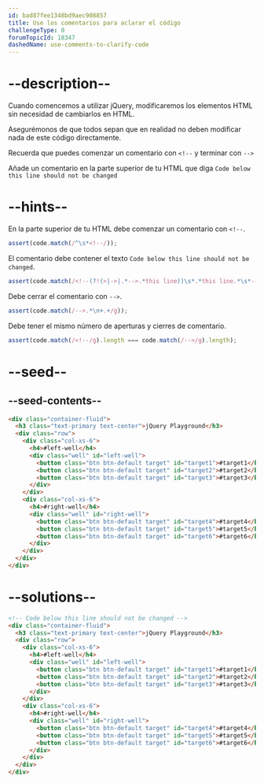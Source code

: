 ```yaml
---
id: bad87fee1348bd9aec908857
title: Use los comentarios para aclarar el código
challengeType: 0
forumTopicId: 18347
dashedName: use-comments-to-clarify-code
---
```


# --description--

Cuando comencemos a utilizar jQuery, modificaremos los elementos HTML sin necesidad de cambiarlos en HTML.

Asegurémonos de que todos sepan que en realidad no deben modificar nada de este código directamente.

Recuerda que puedes comenzar un comentario con `<!--` y terminar con `-->`

Añade un comentario en la parte superior de tu HTML que diga `Code below this line should not be changed`

# --hints--

En la parte superior de tu HTML debe comenzar un comentario con `<!--`.

```js
assert(code.match(/^\s*<!--/));
```

El comentario debe contener el texto `Code below this line should not be changed`.

```js
assert(code.match(/<!--(?!(>|->|.*-->.*this line))\s*.*this line.*\s*-->/gi));
```

Debe cerrar el comentario con `-->`.

```js
assert(code.match(/-->.*\n+.+/g));
```

Debe tener el mismo número de aperturas y cierres de comentario.

```js
assert(code.match(/<!--/g).length === code.match(/-->/g).length);
```

# --seed--

## --seed-contents--

```html
<div class="container-fluid">
  <h3 class="text-primary text-center">jQuery Playground</h3>
  <div class="row">
    <div class="col-xs-6">
      <h4>#left-well</h4>
      <div class="well" id="left-well">
        <button class="btn btn-default target" id="target1">#target1</button>
        <button class="btn btn-default target" id="target2">#target2</button>
        <button class="btn btn-default target" id="target3">#target3</button>
      </div>
    </div>
    <div class="col-xs-6">
      <h4>#right-well</h4>
      <div class="well" id="right-well">
        <button class="btn btn-default target" id="target4">#target4</button>
        <button class="btn btn-default target" id="target5">#target5</button>
        <button class="btn btn-default target" id="target6">#target6</button>
      </div>
    </div>
  </div>
</div>
```

# --solutions--

```html
<!-- Code below this line should not be changed -->
<div class="container-fluid">
  <h3 class="text-primary text-center">jQuery Playground</h3>
  <div class="row">
    <div class="col-xs-6">
      <h4>#left-well</h4>
      <div class="well" id="left-well">
        <button class="btn btn-default target" id="target1">#target1</button>
        <button class="btn btn-default target" id="target2">#target2</button>
        <button class="btn btn-default target" id="target3">#target3</button>
      </div>
    </div>
    <div class="col-xs-6">
      <h4>#right-well</h4>
      <div class="well" id="right-well">
        <button class="btn btn-default target" id="target4">#target4</button>
        <button class="btn btn-default target" id="target5">#target5</button>
        <button class="btn btn-default target" id="target6">#target6</button>
      </div>
    </div>
  </div>
</div>
```
